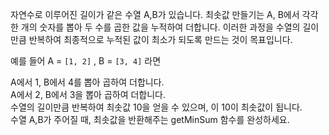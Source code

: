 자연수로 이루어진 길이가 같은 수열 A,B가 있습니다. 최솟값 만들기는 A, B에서 각각 한 개의 숫자를 뽑아 두 수를 곱한 값을 누적하여 더합니다. 이러한 과정을 수열의 길이만큼 반복하여 최종적으로 누적된 값이 최소가 되도록 만드는 것이 목표입니다.<br>

예를 들어 A = `[1, 2]` , B = `[3, 4]` 라면

A에서 1, B에서 4를 뽑아 곱하여 더합니다.<br>
A에서 2, B에서 3을 뽑아 곱하여 더합니다.<br>
수열의 길이만큼 반복하여 최솟값 10을 얻을 수 있으며, 이 10이 최솟값이 됩니다.<br>
수열 A,B가 주어질 때, 최솟값을 반환해주는 getMinSum 함수를 완성하세요.<br>